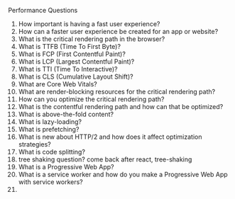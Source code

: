 Performance Questions

1. How important is having a fast user experience?
1. How can a faster user experience be created for an app or website?
2. What is the critical rendering path in the browser?
3. What is TTFB (Time To First Byte)?
4. What is FCP (First Contentful Paint)? 
5. What is LCP (Largest Contentful Paint)?
6. What is TTI (Time To Interactive)?
7. What is CLS (Cumulative Layout Shift)? 
8. What are Core Web Vitals?
8. What are render-blocking resources for the critical rendering path?
9. How can you optimize the critical rendering path?
10. What is the contentful rendering path and how can that be optimized?
11. What is above-the-fold content?
12. What is lazy-loading?
13. What is prefetching?
14. What is new about HTTP/2 and how does it affect optimization strategies?
15. What is code splitting?
16. tree shaking question? come back after react, tree-shaking
17. What is a Progressive Web App?
18. What is a service worker and how do you make a Progressive Web App with service workers?
19. 